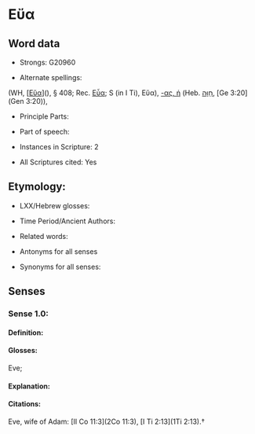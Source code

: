 # Εὔα

<!-- Status: S2=NeedsEdits -->
<!-- Lexica used for edits:   -->

## Word data

* Strongs: G20960

* Alternate spellings:

(WH, [[Εὕα]()](), § 408; Rec. [Εὖα](); S (in I Ti), Εὕα), [-ας, ἡ]()  (Heb. [חַוָּה](//en-uhl/H2332), [Ge 3:20](Gen 3:20)), 

* Principle Parts: 


* Part of speech: 


* Instances in Scripture: 2

* All Scriptures cited: Yes

## Etymology: 


* LXX/Hebrew glosses: 


* Time Period/Ancient Authors: 


* Related words: 

* Antonyms for all senses

* Synonyms for all senses: 


## Senses 


### Sense  1.0: 

#### Definition: 

#### Glosses: 

Eve; 

#### Explanation: 


#### Citations: 

Eve, wife of Adam: [II Co 11:3](2Co 11:3), [I Ti 2:13](1Ti 2:13).†
